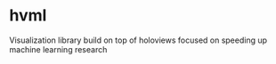 # hvml
Visualization library build on top of holoviews focused on speeding up machine learning research
